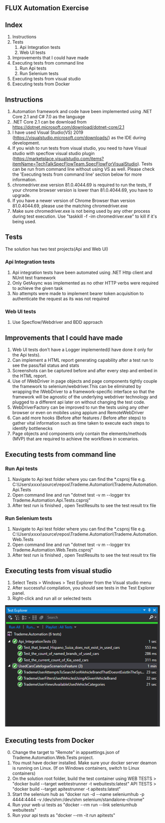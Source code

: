 ## FLUX Automation Exercise

## Index

1. Instructions
1. Tests
    1. Api Integration tests
    1. Web UI tests
1. Improvements that I could have made
1. Executing tests from command line
    1. Run Api tests
    1. Run Selenium tests
1. Executing tests from visual studio 
1. Executing tests from Docker

## Instructions

1. Automation framework and code have been implemented using .NET Core 2.1 and C# 7.0 as the language 
2. .NET Core 2.1 can be download from https://dotnet.microsoft.com/download/dotnet-core/2.1
3. I have used Visual Studio(VS) 2019 (https://visualstudio.microsoft.com/downloads/) as the IDE during development. 
4. If you wish to run tests from visual studio, you need to have Visual studio with specflow visual studio plugin (https://marketplace.visualstudio.com/items?itemName=TechTalkSpecFlowTeam.SpecFlowForVisualStudio). Tests can be run from command line without using VS as well. Please check the 'Executing tests from command line' section below for more information.
5. chromedriver.exe version 81.0.4044.69 is required to run the tests, If your chrome browser version is lower than 81.0.4044.69, you have to upgrade.
6. If you have a newer version of Chrome Browser than version 81.0.4044.69, please use the matching chromedriver.exe
7. Make sure chromedriver.exe is not being used by any other process during test execution. Use "taskkill -f -im chromedriver.exe" to kill if it's being used.


## Tests

The solution has two test projects(Api and Web UI)

### Api Integration tests

1. Api integration tests have been automated using .NET Http client and NUnit test framework
2. Only GetAsync was implemented as no other HTTP verbs were required to achieve the given task
3. No attempts were made to implement bearer token acquisition to authenticate the request as its was not required

### Web UI tests

1. Use Specflow/Webdriver and BDD approach

## Improvements that I could have made

1. Web UI tests don't have a Logger implemented(I have done it only for the Api tests).
2. Can implement a HTML report generating capability after a test run to see the pass/fail status and stats
3. Screenshots can be captured before and after every step and embed in the HTML report.
4. Use of IWebDriver in page objects and page components tightly couple the framework to selenium/webdriver.This can be eliminated by wrapping the IWebDriver to a framework-specific interface so that the framework will be agnostic of the underlying webdriver technology and plugged to a different api later on without changing the test code.
5. WebDriverFactory can be improved to run the tests using any other browser or even on mobiles using appium and RemoteWebDriver
6. Can add more hooks (Before after features / Before after steps) to gather vital information such as time taken to execute each steps to identify bottlenecks
7. Page objects and components only contain the elements/methods (MVP) that are required to achieve the workflows in scenarios.

## Executing tests from command line

### Run Api tests

1. Navigate to Api test folder where you can find the *.csproj file e.g. C:\Users\xxxx\source\repos\Trademe.Automation\Trademe.Automation.Api.Tests
2. Open command line and run "dotnet test -v m --logger trx Trademe.Automation.Api.Tests.csproj"
3. After test run is finished , open TestResults to see the test result trx file

### Run Selenium tests
1. Navigate to Api test folder where you can find the *.csproj file e.g. 
C:\Users\xxxx\source\repos\Trademe.Automation\Trademe.Automation.Web.Tests
2. Open command line and run "dotnet test -v m --logger trx Trademe.Automation.Web.Tests.csproj"
3. After test run is finished , open TestResults to see the test result trx file

## Executing tests from visual studio 

1. Select Tests > Windows > Test Explorer from the Visual studio menu
2. After successful compilation, you should see tests in the Test Explorer panel.
3. Right-click and run all or selected tests

![Test Example](example.png)

## Executing tests from Docker

0. Change the target to "Remote" in appsettings.json of Trademe.Automation.Web.Tests project.
1. You must have docker installed. Make sure your docker server deamon is running on Linux. (If on Windows containers, switch to Linux containers)
2. On the solution root folder, build the test container using 
    WEB TESTS > "docker build --target webtestrunner -t webuitests:latest"
    API TESTS > "docker build --target apitestrunner -t apitests:latest"
3. Start the selenium hub as "docker run -d --name seleniumhub -p 4444:4444 -v /dev/shm:/dev/shm selenium/standalone-chrome"
4. Run your web ui tests as "docker --rm run --link seleniumhub webuitests"
5. Run your api tests as "docker --rm -it run apitests"
